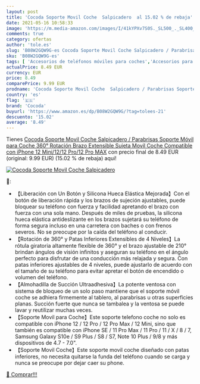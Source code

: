 ```yaml
---
layout: post
title: 'Cocoda Soporte Movil Coche  Salpicadero  al 15.02 % de rebaja'
date: 2021-05-16 10:58:33
image: 'https://m.media-amazon.com/images/I/41kYPXv7S0S._SL500_._SL400_.jpg'
comments: true
category: ofertas
author: 'tole.es'
slug: 'B08W2GQW9G-es Cocoda Soporte Movil Coche Salpicadero / Parabrisas...'
sku: 'B08W2GQW9G-es'
tags: [ 'Accesorios de teléfonos móviles para coches','Accesorios para móviles','Comunicación móvil y accesorios','Cunas de teléfonos móviles para coches','Electrónica','cocoda','iphone', ]
actualPrice: 8.49 EUR
currency: EUR
price: 8.49
comparePrice: 9.99 EUR
prodname: 'Cocoda Soporte Movil Coche  Salpicadero / Parabrisas Soporte Móvil para Coche  360° Rotación Brazo Extensible Sujeta Movil Coche Compatible con iPhone 12 Mini/12/12 Pro/12 Pro MAX'
country: 'es'
flag: '🇪🇸'
brand: 'Cocoda'
buyurl: 'https://www.amazon.es/dp/B08W2GQW9G/?tag=tolees-21'
descuento: '15.02'
average: '8.49'
---
```


Tienes [Cocoda Soporte Movil Coche  Salpicadero / Parabrisas Soporte Móvil para Coche  360° Rotación Brazo Extensible Sujeta Movil Coche Compatible con iPhone 12 Mini/12/12 Pro/12 Pro MAX](https://www.amazon.es/dp/B08W2GQW9G/?tag=tolees-21) con precio final de  8.49 EUR (original: 9.99 EUR) (15.02 %  de rebaja) aqui!

[![Cocoda Soporte Movil Coche  Salpicadero ](https://m.media-amazon.com/images/I/41kYPXv7S0S._SL500_._SL400_.jpg)](https://www.amazon.es/dp/B08W2GQW9G/?tag=tolees-21)

🔎:

- 【Liberación con Un Botón y Silicona Hueca Elástica Mejorada】Con el botón de liberación rápida y los brazos de sujeción ajustables, puede bloquear su teléfono con fuerza y facilidad apretando el brazo con fuerza con una sola mano. Después de miles de pruebas, la silicona hueca elástica antideslizante en los brazos sujetará su teléfono de forma segura incluso en una carretera con baches o con frenos severos. No se preocupe por la caída del teléfono al conducir.
- 【Rotación de 360° y Patas Inferiores Extensibles de 4 Niveles】La rótula giratoria altamente flexible de 360° y el brazo ajustable de 210° brindan ángulos de visión infinitos y aseguran su teléfono en el ángulo perfecto para disfrutar de una conducción más relajada y segura. Con patas inferiores ajustables de 4 niveles, puede ajustarlo de acuerdo con el tamaño de su teléfono para evitar apretar el botón de encendido o volumen del teléfono.
- 【Almohadilla de Succión Ultraadhesiva】La potente ventosa con sistema de bloqueo de un solo paso mantiene que el soporte móvil coche se adhiera firmemente al tablero, al parabrisas u otras superficies planas. Succión fuerte que nunca se tambalea y la ventosa se puede lavar y reutilizar muchas veces.
- 【Soporte Movil para Coche】Este soporte telefono coche no solo es compatible con iPhone 12 / 12 Pro / 12 Pro Max / 12 Mini, sino que también es compatible con iPhone SE / 11 Pro Max / 11 Pro / 11 / X / 8 / 7, Samsung Galaxy S10e / S9 Plus / S8 / S7, Note 10 Plus / 9/8 y más dispositivos de 4.7 - 7.0".
- 【Soporte Movil Coche】Este soporte movil coche diseñado con patas inferiores, no necesita quitarse la funda del teléfono cuando se carga y nunca se preocupe por dejar caer su phone.

[🛒 Comprar!!!](https://www.amazon.es/dp/B08W2GQW9G/?tag=tolees-21)
